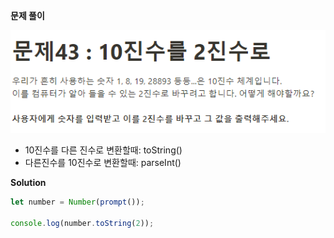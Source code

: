 **문제 풀이**

![이미지](../assets/images/result_43.PNG)

- 10진수를 다른 진수로 변환할때: toString()
- 다른진수를 10진수로 변환할때: parseInt()

**Solution**

```javascript
let number = Number(prompt());

console.log(number.toString(2));
```
